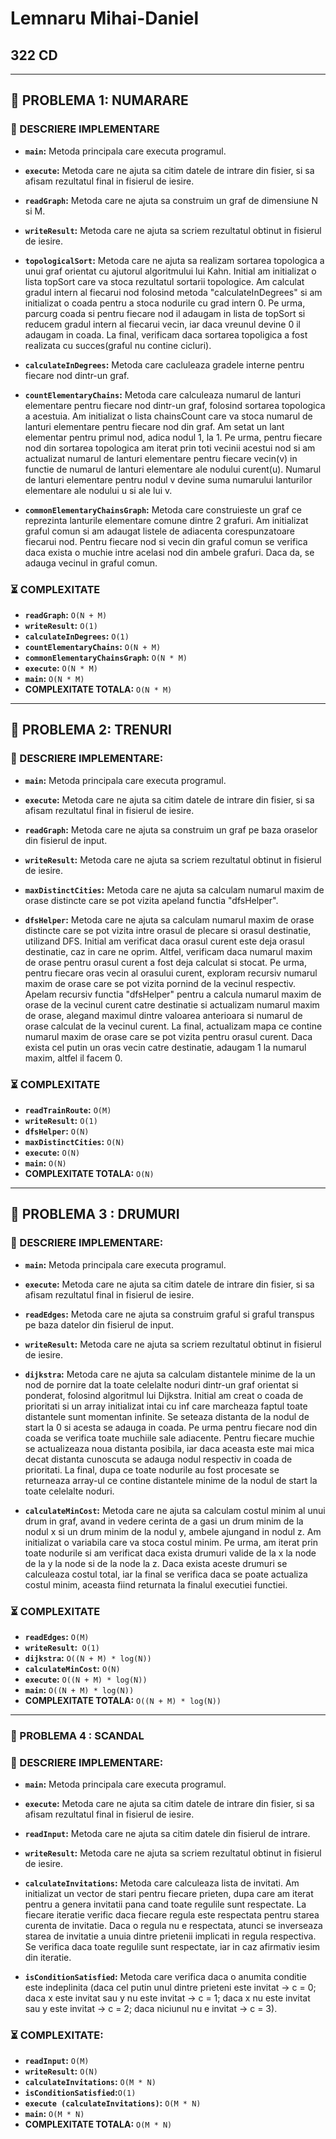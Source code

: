 # Lemnaru Mihai-Daniel
## 322 CD

---

## 🧮 PROBLEMA 1: NUMARARE

### 📜  DESCRIERE IMPLEMENTARE
- **`main`:** Metoda principala care executa programul.

- **`execute`:** Metoda care ne ajuta sa citim datele de intrare din fisier, si sa afisam rezultatul final in fisierul de iesire.

- **`readGraph`:** Metoda care ne ajuta sa construim un graf de dimensiune N si M.

- **`writeResult`:** Metoda care ne ajuta sa scriem rezultatul obtinut in fisierul de iesire.

- **`topologicalSort`:** Metoda care ne ajuta sa realizam sortarea topologica a unui graf orientat cu ajutorul algoritmului lui Kahn. Initial am initializat o lista topSort care va stoca rezultatul sortarii topologice. Am calculat gradul intern al fiecarui nod folosind metoda "calculateInDegrees" si am initializat o coada pentru a stoca nodurile cu grad intern 0. Pe urma, parcurg coada si pentru fiecare nod il adaugam in lista de topSort si reducem gradul intern al fiecarui vecin, iar daca vreunul devine 0 il adaugam in coada. La final, verificam daca sortarea topoligica a fost realizata cu succes(graful nu contine cicluri).

- **`calculateInDegrees`:** Metoda care cacluleaza gradele interne pentru fiecare nod dintr-un graf.

- **`countElementaryChains`:** Metoda care calculeaza numarul de lanturi elementare pentru fiecare nod dintr-un graf, folosind sortarea topologica a acestuia. Am initializat o lista chainsCount care va stoca numarul de lanturi elementare pentru fiecare nod din graf. Am setat un lant elementar pentru primul nod, adica nodul 1, la 1. Pe urma, pentru fiecare nod din sortarea topologica am iterat prin toti vecinii acestui nod si am actualizat numarul de lanturi elementare pentru fiecare vecin(v) in functie de numarul de lanturi elementare ale nodului curent(u). Numarul de lanturi elementare pentru nodul v devine suma numarului lanturilor elementare ale nodului u si ale lui v.

- **`commonElementaryChainsGraph`:** Metoda care construieste un graf ce reprezinta lanturile elementare comune dintre 2 grafuri. Am initializat graful comun si am adaugat listele de adiacenta corespunzatoare fiecarui nod. Pentru fiecare nod si vecin din graful comun se verifica daca exista o muchie intre acelasi nod din ambele grafuri. Daca da, se adauga vecinul in graful comun.

### ⏳ COMPLEXITATE
- **`readGraph`:** `O(N + M)`
- **`writeResult`:** `O(1)`
- **`calculateInDegrees`:** `O(1)`
- **`countElementaryChains`:** `O(N + M)`
- **`commonElementaryChainsGraph`:** `O(N * M)`
- **`execute`:** `O(N * M)`
- **`main`:** `O(N * M)`
- **COMPLEXITATE TOTALA:** `O(N * M)`

---

## 🚄 PROBLEMA 2: TRENURI

### 📜 DESCRIERE IMPLEMENTARE:
- **`main`:** Metoda principala care executa programul.

- **`execute`:** Metoda care ne ajuta sa citim datele de intrare din fisier, si sa afisam rezultatul final in fisierul de iesire.

- **`readGraph`:** Metoda care ne ajuta sa construim un graf pe baza oraselor din fisierul de input.

- **`writeResult`:** Metoda care ne ajuta sa scriem rezultatul obtinut in fisierul de iesire.

- **`maxDistinctCities`:** Metoda care ne ajuta sa calculam numarul maxim de orase distincte care se pot vizita apeland functia "dfsHelper".

- **`dfsHelper`:** Metoda care ne ajuta sa calculam numarul maxim de orase distincte care se pot vizita intre orasul de plecare si orasul destinatie, utilizand DFS. Initial am verificat daca orasul curent este deja orasul destinatie, caz in care ne oprim. Altfel, verificam daca numarul maxim de orase pentru orasul curent a fost deja calculat si stocat. Pe urma, pentru fiecare oras vecin al orasului curent, exploram recursiv numarul maxim de orase care se pot vizita pornind de la vecinul respectiv. Apelam recursiv functia "dfsHelper" pentru a calcula numarul maxim de orase de la vecinul curent catre destinatie si actualizam numarul maxim de orase, alegand maximul dintre valoarea anterioara si numarul de orase calculat de la vecinul curent. La final, actualizam mapa ce contine numarul maxim de orase care se pot vizita pentru orasul curent. Daca exista cel putin un oras vecin catre destinatie, adaugam 1 la numarul maxim, altfel il facem 0.

### ⏳ COMPLEXITATE
- **`readTrainRoute`:** `O(M)`
- **`writeResult`:** `O(1)`
- **`dfsHelper`:** `O(N)`
- **`maxDistinctCities`:** `O(N)`
- **`execute`:** `O(N)`
- **`main`:** `O(N)`
- **COMPLEXITATE TOTALA:** `O(N)`

---

## 🚧 PROBLEMA 3 : DRUMURI

### 📜 DESCRIERE IMPLEMENTARE:
- **`main`:** Metoda principala care executa programul.

- **`execute`:** Metoda care ne ajuta sa citim datele de intrare din fisier, si sa afisam rezultatul final in fisierul de iesire.

- **`readEdges`:** Metoda care ne ajuta sa construim graful si graful transpus pe baza datelor din fisierul de input.

- **`writeResult`:** Metoda care ne ajuta sa scriem rezultatul obtinut in fisierul de iesire.

- **`dijkstra`:** Metoda care ne ajuta sa calculam distantele minime de la un nod de pornire dat la toate celelalte noduri dintr-un graf orientat si ponderat, folosind algoritmul lui Dijkstra. Initial am creat o coada de prioritati si un array initializat intai cu inf care marcheaza faptul toate distantele sunt momentan infinite. Se seteaza distanta de la nodul de start la 0 si acesta se adauga in coada. Pe urma pentru fiecare nod din coada se verifica toate muchiile sale adiacente. Pentru fiecare muchie se actualizeaza noua distanta posibila, iar daca aceasta este mai mica decat distanta cunoscuta se adauga nodul respectiv in coada de prioritati. La final, dupa ce toate nodurile au fost procesate se returneaza array-ul ce contine distantele minime de la nodul de start la toate celelalte noduri.

- **`calculateMinCost`:** Metoda care ne ajuta sa calculam costul minim al unui drum in graf, avand in vedere cerinta de a gasi un drum minim de la nodul x si un drum minim de la nodul y, ambele ajungand in nodul z. Am initializat o variabila care va stoca costul minim. Pe urma, am iterat prin toate nodurile si am verificat daca exista drumuri valide de la x la node de la y la node si de la node la z. Daca exista aceste drumuri se calculeaza costul total, iar la final se verifica daca se poate actualiza costul minim, aceasta fiind returnata la finalul executiei functiei.

### ⏳ COMPLEXITATE
- **`readEdges`:** `O(M)`
- **`writeResult`:**` O(1)`
- **`dijkstra`:** `O((N + M) * log(N))`
- **`calculateMinCost`:** `O(N)`
- **`execute`:** `O((N + M) * log(N))`
- **`main`:** `O((N + M) * log(N))`
- **COMPLEXITATE TOTALA:** `O((N + M) * log(N))`

---

### 👫 PROBLEMA 4 : SCANDAL

### 📜 DESCRIERE IMPLEMENTARE:
- **`main`:** Metoda principala care executa programul.

- **`execute`:** Metoda care ne ajuta sa citim datele de intrare din fisier, si sa afisam rezultatul final in fisierul de iesire.

- **`readInput`:** Metoda care ne ajuta sa citim datele din fisierul de intrare.

- **`writeResult`:** Metoda care ne ajuta sa scriem rezultatul obtinut in fisierul de iesire.

- **`calculateInvitations`:** Metoda care calculeaza lista de invitati. Am initializat un vector de stari pentru fiecare prieten, dupa care am iterat pentru a genera invitatii pana cand toate regulile sunt respectate. La fiecare iteratie verific daca fiecare regula este respectata pentru starea curenta de invitatie. Daca o regula nu e respectata, atunci se inverseaza starea de invitatie a unuia dintre prietenii implicati in regula respectiva. Se verifica daca toate regulile sunt respectate, iar in caz afirmativ iesim din iteratie.

- **`isConditionSatisfied`:** Metoda care verifica daca o anumita conditie este indeplinita (daca cel putin unul dintre prieteni este invitat -> c = 0; daca x este invitat sau y nu este invitat -> c = 1; daca x nu este invitat sau y este invitat -> c = 2; daca niciunul nu e invitat -> c = 3).


### ⏳ COMPLEXITATE:
- **`readInput`:** `O(M)`
- **`writeResult`:** `O(N)`
- **`calculateInvitations`:** `O(M * N)`
- **`isConditionSatisfied`:**`O(1)`
- **`execute (calculateInvitations)`:** `O(M * N)`
- **`main`:** `O(M * N)`
- **COMPLEXITATE TOTALA:** `O(M * N)`
